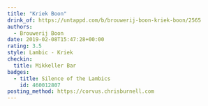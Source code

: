 ```yaml
---
title: "Kriek Boon"
drink_of: https://untappd.com/b/brouwerij-boon-kriek-boon/2565
authors:
  - Brouwerij Boon
date: 2019-02-08T15:47:28+00:00
rating: 3.5
style: Lambic - Kriek
checkin:
  title: Mikkeller Bar
badges:
  - title: Silence of the Lambics
    id: 460012807
posting_method: https://corvus.chrisburnell.com
---
```

